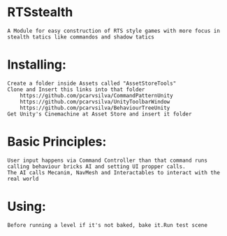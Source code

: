# RTSstealth
	A Module for easy construction of RTS style games with more focus in stealth tatics like commandos and shadow tatics

# Installing:
	Create a folder inside Assets called "AssetStoreTools"
	Clone and Insert this links into that folder
		https://github.com/pcarvsilva/CommandPatternUnity
		https://github.com/pcarvsilva/UnityToolbarWindow
		https://github.com/pcarvsilva/BehaviourTreeUnity
	Get Unity's Cinemachine at Asset Store and insert it folder

# Basic Principles:
	User input happens via Command Controller than that command runs calling behaviour bricks AI and setting UI propper calls.
	The AI calls Mecanim, NavMesh and Interactables to interact with the real world  
# Using:
	Before running a level if it's not baked, bake it.Run test scene

